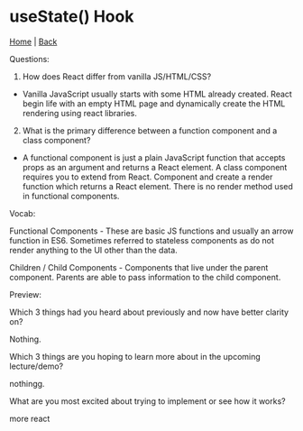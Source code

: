 # useState() Hook

[Home](/README.md) | [Back](/401-main/401TableofContents.md)

Questions:

1. How does React differ from vanilla JS/HTML/CSS?
  -  Vanilla JavaScript usually starts with some HTML already created. React begin life with an empty HTML page and dynamically create the HTML rendering using react libraries. 

2. What is the primary difference between a function component and a class component?

  - A functional component is just a plain JavaScript function that accepts props as an argument and returns a React element. A class component requires you to extend from React. Component and create a render function which returns a React element. There is no render method used in functional components.

Vocab: 

Functional Components - These are basic JS functions and usually an arrow function in ES6. Sometimes referred to stateless components as do not render anything to the UI other than the data.

Children / Child Components - Components that live under the parent component. Parents are able to pass information to the child component.

Preview:

Which 3 things had you heard about previously and now have better clarity on?

Nothing. 

Which 3 things are you hoping to learn more about in the upcoming lecture/demo?

nothingg.


What are you most excited about trying to implement or see how it works?

more react
